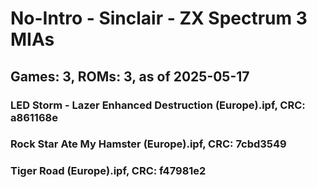 # No-Intro - Sinclair - ZX Spectrum 3 MIAs
## Games: 3, ROMs: 3, as of 2025-05-17

### LED Storm - Lazer Enhanced Destruction (Europe).ipf, CRC: a861168e
### Rock Star Ate My Hamster (Europe).ipf, CRC: 7cbd3549
### Tiger Road (Europe).ipf, CRC: f47981e2
